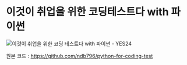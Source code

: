 # 이것이 취업을 위한 코딩테스트다 with 파이썬

![이것이 취업을 위한 코딩 테스트다 with 파이썬 - YES24](http://image.yes24.com/goods/91433923/XL)

원본 코드 : https://github.com/ndb796/python-for-coding-test
